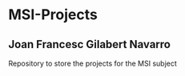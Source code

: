 MSI-Projects
=====

Joan Francesc Gilabert Navarro
-----------------------------

Repository to store the projects for the MSI subject
